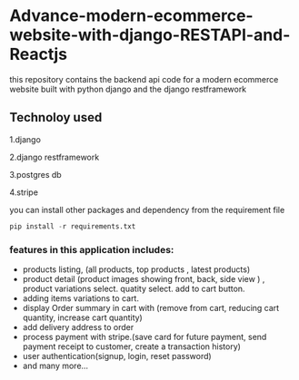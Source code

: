 # Advance-modern-ecommerce-website-with-django-RESTAPI-and-Reactjs
this repository contains the backend api code for a modern ecommerce website built with python django and the django restframework
## Technoloy used
   1.django 
   
   2.django restframework 
   
   3.postgres db  
   
   4.stripe

you can install other packages and dependency from the requirement file
```python
pip install -r requirements.txt
```
### features in this application includes:
- products listing, (all products, top products , latest products)  
- product detail (product images showing front, back, side view ) , product variations select. quatity select. add to cart button.  
- adding items variations to cart.  
- display Order summary in cart with (remove from cart, reducing cart quantity, increase cart quantity) 
- add delivery address to order  
- process payment with stripe.(save card for future payment, send payment receipt to customer, create a transaction history)  
- user authentication(signup, login, reset password)
- and many more...

  

